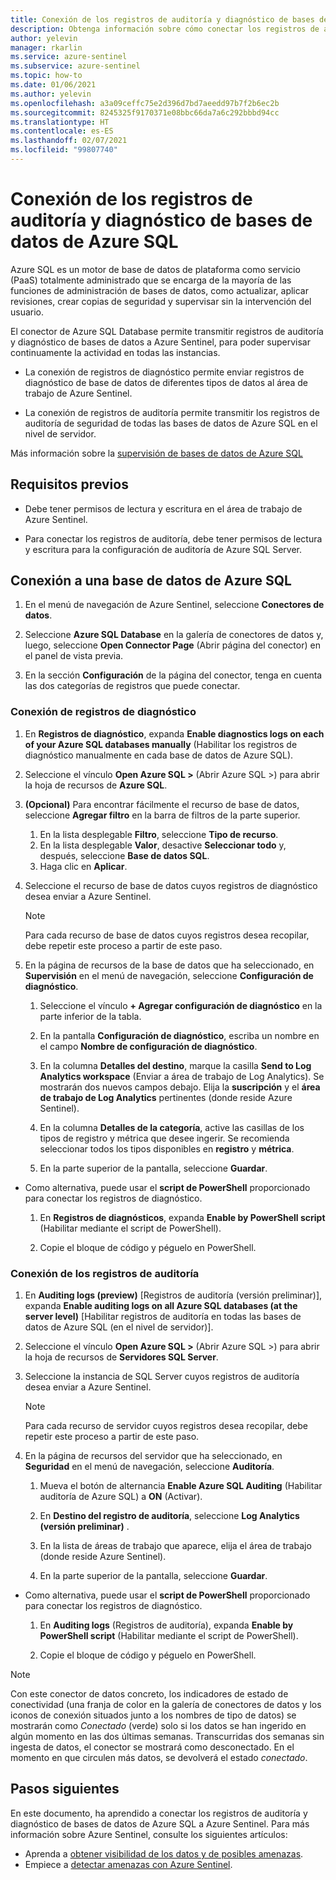 ```yaml
---
title: Conexión de los registros de auditoría y diagnóstico de bases de datos de Azure SQL a Azure Sentinel
description: Obtenga información sobre cómo conectar los registros de auditoría de seguridad y diagnóstico de bases de datos de Azure SQL a Azure Sentinel.
author: yelevin
manager: rkarlin
ms.service: azure-sentinel
ms.subservice: azure-sentinel
ms.topic: how-to
ms.date: 01/06/2021
ms.author: yelevin
ms.openlocfilehash: a3a09ceffc75e2d396d7bd7aeedd97b7f2b6ec2b
ms.sourcegitcommit: 8245325f9170371e08bbc66da7a6c292bbbd94cc
ms.translationtype: HT
ms.contentlocale: es-ES
ms.lasthandoff: 02/07/2021
ms.locfileid: "99807740"
---
```

# <a name="connect-azure-sql-database-diagnostics-and-auditing-logs"></a>Conexión de los registros de auditoría y diagnóstico de bases de datos de Azure SQL

Azure SQL es un motor de base de datos de plataforma como servicio (PaaS) totalmente administrado que se encarga de la mayoría de las funciones de administración de bases de datos, como actualizar, aplicar revisiones, crear copias de seguridad y supervisar sin la intervención del usuario. 

El conector de Azure SQL Database permite transmitir registros de auditoría y diagnóstico de bases de datos a Azure Sentinel, para poder supervisar continuamente la actividad en todas las instancias.

- La conexión de registros de diagnóstico permite enviar registros de diagnóstico de base de datos de diferentes tipos de datos al área de trabajo de Azure Sentinel.

- La conexión de registros de auditoría permite transmitir los registros de auditoría de seguridad de todas las bases de datos de Azure SQL en el nivel de servidor.

Más información sobre la [supervisión de bases de datos de Azure SQL](../azure-sql/database/metrics-diagnostic-telemetry-logging-streaming-export-configure.md)

## <a name="prerequisites"></a>Requisitos previos

- Debe tener permisos de lectura y escritura en el área de trabajo de Azure Sentinel.

- Para conectar los registros de auditoría, debe tener permisos de lectura y escritura para la configuración de auditoría de Azure SQL Server.

## <a name="connect-to-azure-sql-database"></a>Conexión a una base de datos de Azure SQL
    
1. En el menú de navegación de Azure Sentinel, seleccione **Conectores de datos**.

1. Seleccione **Azure SQL Database** en la galería de conectores de datos y, luego, seleccione **Open Connector Page** (Abrir página del conector) en el panel de vista previa.

1. En la sección **Configuración** de la página del conector, tenga en cuenta las dos categorías de registros que puede conectar.

### <a name="connect-diagnostics-logs"></a>Conexión de registros de diagnóstico

1. En **Registros de diagnóstico**, expanda **Enable diagnostics logs on each of your Azure SQL databases manually** (Habilitar los registros de diagnóstico manualmente en cada base de datos de Azure SQL).

1. Seleccione el vínculo **Open Azure SQL >** (Abrir Azure SQL >) para abrir la hoja de recursos de **Azure SQL**.

1. **(Opcional)** Para encontrar fácilmente el recurso de base de datos, seleccione **Agregar filtro** en la barra de filtros de la parte superior.
    1. En la lista desplegable **Filtro**, seleccione **Tipo de recurso**.
    1. En la lista desplegable **Valor**, desactive **Seleccionar todo** y, después, seleccione **Base de datos SQL**.
    1. Haga clic en **Aplicar**.
    
1. Seleccione el recurso de base de datos cuyos registros de diagnóstico desea enviar a Azure Sentinel.

    > [!NOTE]
    > Para cada recurso de base de datos cuyos registros desea recopilar, debe repetir este proceso a partir de este paso.

1. En la página de recursos de la base de datos que ha seleccionado, en **Supervisión** en el menú de navegación, seleccione **Configuración de diagnóstico**.

    1. Seleccione el vínculo **+ Agregar configuración de diagnóstico** en la parte inferior de la tabla.

    1. En la pantalla **Configuración de diagnóstico**, escriba un nombre en el campo **Nombre de configuración de diagnóstico**.
    
    1. En la columna **Detalles del destino**, marque la casilla **Send to Log Analytics workspace** (Enviar a área de trabajo de Log Analytics). Se mostrarán dos nuevos campos debajo. Elija la **suscripción** y el **área de trabajo de Log Analytics** pertinentes (donde reside Azure Sentinel).

    1. En la columna **Detalles de la categoría**, active las casillas de los tipos de registro y métrica que desee ingerir. Se recomienda seleccionar todos los tipos disponibles en **registro** y **métrica**.

    1. En la parte superior de la pantalla, seleccione **Guardar**.

- Como alternativa, puede usar el **script de PowerShell** proporcionado para conectar los registros de diagnóstico.
    1. En **Registros de diagnósticos**, expanda **Enable by PowerShell script** (Habilitar mediante el script de PowerShell).

    1. Copie el bloque de código y péguelo en PowerShell.

### <a name="connect-audit-logs"></a>Conexión de los registros de auditoría

1. En **Auditing logs (preview)** [Registros de auditoría (versión preliminar)], expanda **Enable auditing logs on all Azure SQL databases (at the server level)** [Habilitar registros de auditoría en todas las bases de datos de Azure SQL (en el nivel de servidor)].

1. Seleccione el vínculo **Open Azure SQL >** (Abrir Azure SQL >) para abrir la hoja de recursos de **Servidores SQL Server**.

1. Seleccione la instancia de SQL Server cuyos registros de auditoría desea enviar a Azure Sentinel.

    > [!NOTE]
    > Para cada recurso de servidor cuyos registros desea recopilar, debe repetir este proceso a partir de este paso.

1. En la página de recursos del servidor que ha seleccionado, en **Seguridad** en el menú de navegación, seleccione **Auditoría**.

    1. Mueva el botón de alternancia **Enable Azure SQL Auditing** (Habilitar auditoría de Azure SQL) a **ON** (Activar).

    1. En **Destino del registro de auditoría**, seleccione **Log Analytics (versión preliminar)** .
    
    1. En la lista de áreas de trabajo que aparece, elija el área de trabajo (donde reside Azure Sentinel).

    1. En la parte superior de la pantalla, seleccione **Guardar**.

- Como alternativa, puede usar el **script de PowerShell** proporcionado para conectar los registros de diagnóstico.
    1. En **Auditing logs** (Registros de auditoría), expanda **Enable by PowerShell script** (Habilitar mediante el script de PowerShell).

    1. Copie el bloque de código y péguelo en PowerShell.


> [!NOTE]
>
> Con este conector de datos concreto, los indicadores de estado de conectividad (una franja de color en la galería de conectores de datos y los iconos de conexión situados junto a los nombres de tipo de datos) se mostrarán como *Conectado* (verde) solo si los datos se han ingerido en algún momento en las dos últimas semanas. Transcurridas dos semanas sin ingesta de datos, el conector se mostrará como desconectado. En el momento en que circulen más datos, se devolverá el estado *conectado*.

## <a name="next-steps"></a>Pasos siguientes
En este documento, ha aprendido a conectar los registros de auditoría y diagnóstico de bases de datos de Azure SQL a Azure Sentinel. Para más información sobre Azure Sentinel, consulte los siguientes artículos:
- Aprenda a [obtener visibilidad de los datos y de posibles amenazas](quickstart-get-visibility.md).
- Empiece a [detectar amenazas con Azure Sentinel](tutorial-detect-threats-built-in.md).